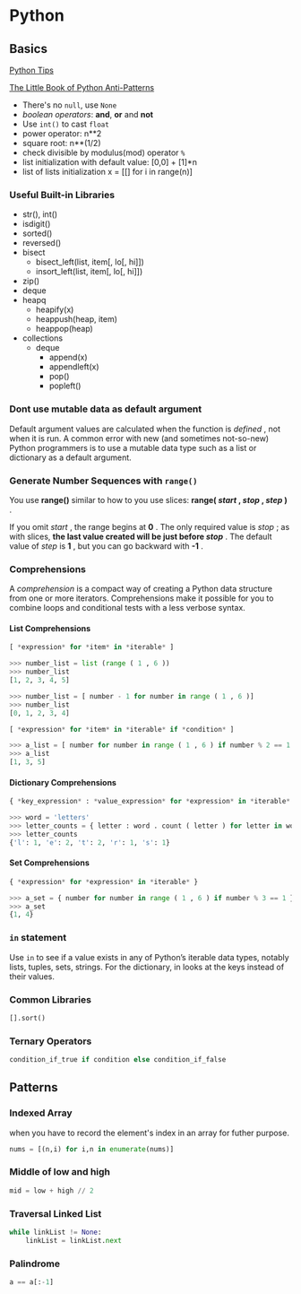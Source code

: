 # Python

## Basics

[Python Tips](http://book.pythontips.com/en/latest/index.html)

[The Little Book of Python Anti-Patterns](https://docs.quantifiedcode.com/python-anti-patterns/index.html)

- There's no `null`, use `None`
- *boolean operators*: **and**, **or** and **not**
- Use `int()` to cast `float`
- power operator: n**2
- square root: n**(1/2)
- check divisible by modulus(mod) operator `%`
- list initialization with default value: [0,0] + [1]*n
- list of lists initialization x = [[] for i in range(n)]

### Useful Built-in Libraries

- str(), int()
- isdigit()
- sorted()
- reversed()
- bisect
  - bisect_left(list, item[, lo[, hi]])
  - insort_left(list, item[, lo[, hi]])
- zip()
- deque
- heapq
  - heapify(x)
  - heappush(heap, item)
  - heappop(heap)
- collections
  - deque
    - append(x)
    - appendleft(x)
    - pop()
    - popleft()

### Dont use mutable data as default argument

Default argument values are calculated when the function is *defined* , not when it is run. A common error with new (and sometimes not-so-new) Python programmers is to use a mutable data type such as a list or dictionary as a default argument.

### Generate Number Sequences with `range()`

You use **range()** similar to how to you use slices: **range( *start* , *stop* , *step* )** .

If you omit *start* , the range begins at **0** . The only required value is *stop* ; as with slices, **the last value created will be just before *stop*** . The default value of *step* is **1** , but you can go backward with **-1** .

### Comprehensions

A *comprehension* is a compact way of creating a Python data structure from one or more iterators. Comprehensions make it possible for you to combine loops and conditional tests with a less verbose syntax.

#### List Comprehensions

```py
[ *expression* for *item* in *iterable* ]
```

```py
>>> number_list = list (range ( 1 , 6 ))
>>> number_list
[1, 2, 3, 4, 5]
```

```py
>>> number_list = [ number - 1 for number in range ( 1 , 6 )]
>>> number_list
[0, 1, 2, 3, 4]
```

```py
[ *expression* for *item* in *iterable* if *condition* ]
```

```py
>>> a_list = [ number for number in range ( 1 , 6 ) if number % 2 == 1 ]
>>> a_list
[1, 3, 5]
```

#### Dictionary Comprehensions

```py
{ *key_expression* : *value_expression* for *expression* in *iterable* }
```

```py
>>> word = 'letters'
>>> letter_counts = { letter : word . count ( letter ) for letter in word }
>>> letter_counts
{'l': 1, 'e': 2, 't': 2, 'r': 1, 's': 1}
```

#### Set Comprehensions

```py
{ *expression* for *expression* in *iterable* }
```

```py
>>> a_set = { number for number in range ( 1 , 6 ) if number % 3 == 1 }
>>> a_set
{1, 4}
```

### `in` statement

Use `in` to see if a value exists in any of Python’s iterable data types, notably lists, tuples, sets, strings. For the dictionary, in looks at the keys instead of their values.

### Common Libraries

```py
[].sort()
```

### Ternary Operators

```py
condition_if_true if condition else condition_if_false
```

## Patterns

### Indexed Array

when you have to record the element's index in an array for futher purpose.

```py
nums = [(n,i) for i,n in enumerate(nums)]
```

### Middle of low and high

```py
mid = low + high // 2
```

### Traversal Linked List

```py
while linkList != None:
    linkList = linkList.next
```

### Palindrome

```py
a == a[:-1]
```
